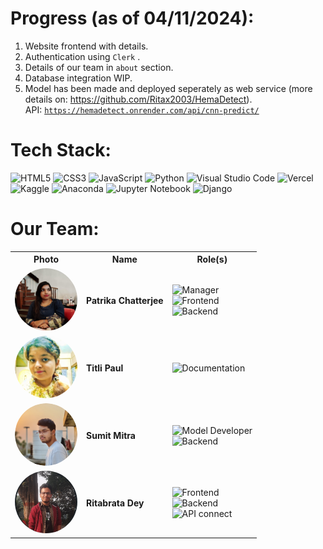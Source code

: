 # Progress (as of 04/11/2024):
1. Website frontend with details.
2. Authentication using <code>Clerk</code> .
3. Details of our team in <code>about</code> section.
4. Database integration WIP.
5. Model has been made and deployed seperately as web service (more details on: https://github.com/Ritax2003/HemaDetect). <br> API: <code>https://hemadetect.onrender.com/api/cnn-predict/</code>
   

# Tech Stack:<br>
![HTML5](https://img.shields.io/badge/html5-%23E34F26.svg?style=for-the-badge&logo=html5&logoColor=white)
![CSS3](https://img.shields.io/badge/css3-%231572B6.svg?style=for-the-badge&logo=css3&logoColor=white)
![JavaScript](https://img.shields.io/badge/javascript-%23323330.svg?style=for-the-badge&logo=javascript&logoColor=%23F7DF1E)
![Python](https://img.shields.io/badge/python-3670A0?style=for-the-badge&logo=python&logoColor=ffdd54)
![Visual Studio Code](https://img.shields.io/badge/Visual%20Studio%20Code-0078d7.svg?style=for-the-badge&logo=visual-studio-code&logoColor=white)
![Vercel](https://img.shields.io/badge/vercel-%23000000.svg?style=for-the-badge&logo=vercel&logoColor=white)
![Kaggle](https://img.shields.io/badge/Kaggle-035a7d?style=for-the-badge&logo=kaggle&logoColor=white)
![Anaconda](https://img.shields.io/badge/Anaconda-%2344A833.svg?style=for-the-badge&logo=anaconda&logoColor=white)
![Jupyter Notebook](https://img.shields.io/badge/jupyter-%23FA0F00.svg?style=for-the-badge&logo=jupyter&logoColor=white)
![Django](https://img.shields.io/badge/Django-%23092E20.svg?logo=django&logoColor=white)

# Our Team:
<div align="center">
  <table>
    <tr>
      <th>Photo</th>
      <th>Name</th>
      <th>Role(s)</th>
    </tr>
    <tr>
      <td><img src="assets/naru.jpeg" width="100" height="100" style="border-radius: 50%;" alt="Patrika Chatterjee"></td>
      <td><strong>Patrika Chatterjee</strong></td>
      <td>
        <img src="https://img.shields.io/badge/Manager-blue?style=for-the-badge&logo=microsoft&logoColor=white" alt="Manager"><br>
        <img src="https://img.shields.io/badge/Frontend-green?style=for-the-badge&logo=react&logoColor=white" alt="Frontend"><br>
        <img src="https://img.shields.io/badge/Backend-Red?style=for-the-badge&logo=node.js&logoColor=white" alt="Backend">
      </td>
    </tr>
    <tr>
      <td><img src="assets/titli.jpeg" width="100" height="100" style="border-radius: 50%;" alt="Titli Paul"></td>
      <td><strong>Titli Paul</strong></td>
      <td>
        <img src="https://img.shields.io/badge/Documentation-purple?style=for-the-badge&logo=markdown&logoColor=white" alt="Documentation">
      </td>
    </tr>
    <tr>
      <td><img src="assets/sumit.jpeg" width="100" height="100" style="border-radius: 50%;" alt="Sumit Mitra"></td>
      <td><strong>Sumit Mitra</strong></td>
      <td>
        <img src="https://img.shields.io/badge/Model_Developer-yellow?style=for-the-badge&logo=tensorflow&logoColor=black" alt="Model Developer"><br>
        <img src="https://img.shields.io/badge/Backend-Red?style=for-the-badge&logo=node.js&logoColor=white" alt="Backend">
      </td>
    </tr>
    <tr>
      <td><img src="assets/Ritabrata dey.png" width="100" height="100" style="border-radius: 50%;" alt="Ritabrata Dey"></td>
      <td><strong>Ritabrata Dey</strong></td>
      <td>
        <img src="https://img.shields.io/badge/Frontend-green?style=for-the-badge&logo=react&logoColor=white" alt="Frontend"><br>
        <img src="https://img.shields.io/badge/Backend-Red?style=for-the-badge&logo=node.js&logoColor=white" alt="Backend"><br>
        <img src="https://img.shields.io/badge/API-Red?style=for-the-badge&logo=django&logoColor=white" alt="API connect">
      </td>
    </tr>
  </table>
</div>
